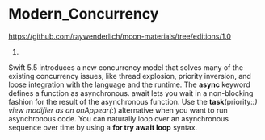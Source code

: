 # Modern_Concurrency

https://github.com/raywenderlich/mcon-materials/tree/editions/1.0

1.
Swift 5.5 introduces a new concurrency model that solves many of the existing concurrency issues, like thread explosion, priority inversion, and loose integration with the language and the runtime.
The **async** keyword defines a function as asynchronous. await lets you wait in a non-blocking fashion for the result of the asynchronous function.
Use the **task**(priority:_:) view modifier as an onAppear(_:) alternative when you want to run asynchronous code.
You can naturally loop over an asynchronous sequence over time by using a **for try await loop** syntax.
